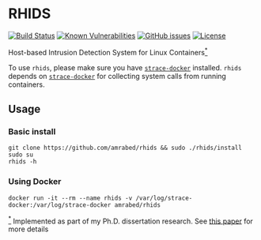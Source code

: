 # RHIDS
[![Build Status](https://travis-ci.org/amrabed/rhids.svg)](https://travis-ci.org/amrabed/rhids)
[![Known Vulnerabilities](https://snyk.io/test/github/amrabed/rhids/badge.svg?targetFile=build.gradle)](https://snyk.io/test/github/amrabed/rhids?targetFile=build.gradle)
[![GitHub issues](https://img.shields.io/github/issues/amrabed/rhids.svg)](https://github.com/amrabed/rhids/issues)
[![License](https://img.shields.io/badge/license-MIT-blue.svg)](LICENSE)

Host-based Intrusion Detection System for Linux Containers<a href="#footnote" id="ref"><sup>*</sup></a>

To use `rhids`, please make sure you have [`strace-docker`](https://github.com/amrabed/strace-docker) installed. `rhids` depends on [`strace-docker`](https://github.com/amrabed/strace-docker) for collecting system calls from running containers.

## Usage
### Basic install
    git clone https://github.com/amrabed/rhids && sudo ./rhids/install
    sudo su 
    rhids -h

### Using Docker
    docker run -it --rm --name rhids -v /var/log/strace-docker:/var/log/strace-docker amrabed/rhids
    
    
<a id="footnote" href="#ref"><sup>*</sup></a> Implemented as part of my Ph.D. dissertation research. See [this paper](https://arxiv.org/abs/1611.03056) for more details
